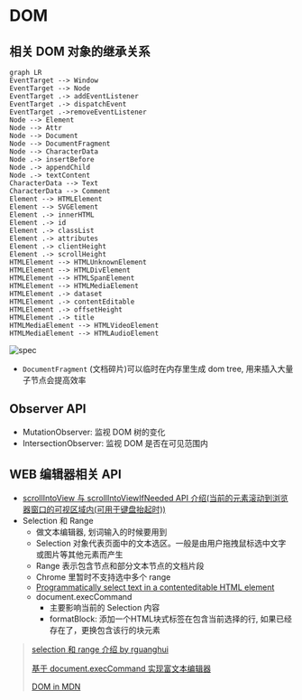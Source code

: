 # DOM

## 相关 DOM 对象的继承关系

```mermaid
graph LR
EventTarget --> Window
EventTarget --> Node
EventTarget .-> addEventListener
EventTarget .-> dispatchEvent
EventTarget .->removeEventListener
Node --> Element
Node --> Attr
Node --> Document
Node --> DocumentFragment
Node --> CharacterData
Node .-> insertBefore
Node .-> appendChild
Node .-> textContent
CharacterData --> Text
CharacterData --> Comment
Element --> HTMLElement
Element --> SVGElement
Element .-> innerHTML
Element .-> id
Element .-> classList
Element .-> attributes
Element .-> clientHeight
Element .-> scrollHeight
HTMLElement --> HTMLUnknownElement
HTMLElement --> HTMLDivElement
HTMLElement --> HTMLSpanElement
HTMLElement --> HTMLMediaElement
HTMLElement .-> dataset
HTMLElement .-> contentEditable
HTMLElement .-> offsetHeight
HTMLElement .-> title
HTMLMediaElement --> HTMLVideoElement
HTMLMediaElement --> HTMLAudioElement
```

![spec](https://i-msdn.sec.s-msft.com/dynimg/IC250389.gif)

* `DocumentFragment` (文档碎片)可以临时在内存里生成 dom tree, 用来插入大量子节点会提高效率

##  Observer API

* MutationObserver: 监视 DOM 树的变化
* IntersectionObserver: 监视 DOM 是否在可见范围内

## WEB 编辑器相关 API

* [scrollIntoView 与 scrollIntoViewIfNeeded API 介绍(当前的元素滚动到浏览器窗口的可视区域内(可用于键盘抬起时))](https://juejin.im/post/59d74afe5188257e8267b03f)
* Selection 和 Range
  * 做文本编辑器, 划词输入的时候要用到
  * Selection 对象代表页面中的文本选区。一般是由用户拖拽鼠标选中文字或图片等其他元素而产生
  * Range 表示包含节点和部分文本节点的文档片段
  * Chrome 里暂时不支持选中多个 range
  * [Programmatically select text in a contenteditable HTML element](https://stackoverflow.com/questions/6139107/programmatically-select-text-in-a-contenteditable-html-element)
  * document.execCommand
    * 主要影响当前的 Selection 内容
    * formatBlock: 添加一个HTML块式标签在包含当前选择的行, 如果已经存在了，更换包含该行的块元素

> [selection 和 range 介绍  by rguanghui](https://github.com/rguanghui/Whole/issues/2)
>
> [基于 document.execCommand 实现富文本编辑器](https://imys.net/demo/cmdEditor.html)
>
> [DOM in MDN](https://developer.mozilla.org/en-US/docs/Web/API/Document_Object_Model)
